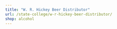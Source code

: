 ```yaml
---
title: "W. R. Hickey Beer Distributor"
url: /state-college/w-r-hickey-beer-distributor/
shop: alcohol
---
```

